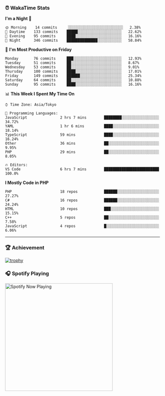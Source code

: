### ⏰ WakaTime Stats


<!--START_SECTION:waka-->
**I'm a Night 🦉** 

```text
🌞 Morning    14 commits     ░░░░░░░░░░░░░░░░░░░░░░░░░   2.38% 
🌆 Daytime    133 commits    █████░░░░░░░░░░░░░░░░░░░░   22.62% 
🌃 Evening    95 commits     ████░░░░░░░░░░░░░░░░░░░░░   16.16% 
🌙 Night      346 commits    ██████████████░░░░░░░░░░░   58.84%

```
📅 **I'm Most Productive on Friday** 

```text
Monday       76 commits     ███░░░░░░░░░░░░░░░░░░░░░░   12.93% 
Tuesday      51 commits     ██░░░░░░░░░░░░░░░░░░░░░░░   8.67% 
Wednesday    53 commits     ██░░░░░░░░░░░░░░░░░░░░░░░   9.01% 
Thursday     100 commits    ████░░░░░░░░░░░░░░░░░░░░░   17.01% 
Friday       149 commits    ██████░░░░░░░░░░░░░░░░░░░   25.34% 
Saturday     64 commits     ██░░░░░░░░░░░░░░░░░░░░░░░   10.88% 
Sunday       95 commits     ████░░░░░░░░░░░░░░░░░░░░░   16.16%

```


📊 **This Week I Spent My Time On** 

```text
⌚︎ Time Zone: Asia/Tokyo

💬 Programming Languages: 
JavaScript               2 hrs 7 mins        ████████░░░░░░░░░░░░░░░░░   34.72% 
YAML                     1 hr 6 mins         ████░░░░░░░░░░░░░░░░░░░░░   18.14% 
TypeScript               59 mins             ████░░░░░░░░░░░░░░░░░░░░░   16.24% 
Other                    36 mins             ██░░░░░░░░░░░░░░░░░░░░░░░   9.95% 
PHP                      29 mins             ██░░░░░░░░░░░░░░░░░░░░░░░   8.05%

🔥 Editors: 
VS Code                  6 hrs 7 mins        █████████████████████████   100.0%

```

**I Mostly Code in PHP** 

```text
PHP                      18 repos            ██████░░░░░░░░░░░░░░░░░░░   27.27% 
C#                       16 repos            ██████░░░░░░░░░░░░░░░░░░░   24.24% 
HTML                     10 repos            ███░░░░░░░░░░░░░░░░░░░░░░   15.15% 
C++                      5 repos             ██░░░░░░░░░░░░░░░░░░░░░░░   7.58% 
JavaScript               4 repos             █░░░░░░░░░░░░░░░░░░░░░░░░   6.06%

```



<!--END_SECTION:waka-->

---

### 🏆 Achievement

[![trophy](https://github-profile-trophy.vercel.app/?username=Slime-hatena&theme=flat&no-bg=true&no-frame=true&column=8)](https://github.com/ryo-ma/github-profile-trophy)

### 🎧 Spotify Playing

[<img src="https://spotify-now-playing-slime-hatena.vercel.app/api/spotify-playing" alt="Spotify Now Playing" width="350" />](https://open.spotify.com/user/slime_hatena)

<!--
**Slime-hatena/Slime-hatena** is a ✨ _special_ ✨ repository because its `README.md` (this file) appears on your GitHub profile.

Here are some ideas to get you started:

- 🔭 I’m currently working on ...
- 🌱 I’m currently learning ...
- 👯 I’m looking to collaborate on ...
- 🤔 I’m looking for help with ...
- 💬 Ask me about ...
- 📫 How to reach me: ...
- 😄 Pronouns: ...
- ⚡ Fun fact: ...
-->
